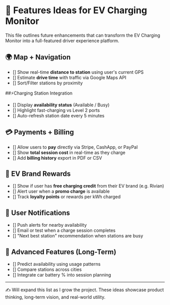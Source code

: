# 🚀 Features Ideas for EV Charging Monitor

This file outlines future enhancements that can transform the EV Charging Monitor into a full-featured driver experience platform.

## 🌍 Map + Navigation

 - [] Show real-time **distance to station** using user's current GPS
 - [] Estimate **drive time** with traffic via Google Maps API
 - [] Sort/Filter stations by proximity

##⚡Charging Station Integration

 - [] Display **availability status** (Available / Busy)
 - [] Highlight fast-charging vs Level 2 ports
 - [] Auto-refresh station date every 5 minutes

## 💳 Payments + Billing

 - [] Allow users to **pay** directly via Stripe, CashApp, or PayPal
 - [] Show **total session cost** in real-time as they charge
 - [] Add **billing history** export in PDF or CSV

## 🎁 EV Brand Rewards

 - [] Show if user has **free charging credit** from their EV brand (e.g. Rivian)
 - [] Alert user when a **promo charge** is available
 - [] Track **loyalty points** or rewards per kWh charged

## 🔔 User Notifications

 - [] Push alerts for nearby availability
 - [] Email or test when a charge session completes
 - [] "Next best station" recommendation when stations are busy

## 🧪 Advanced Features (Long-Term)

 - [] Predict availability using usage patterns
 - [] Compare stations across cities
 - [] Integrate car battery % into session planning


---

✍️ Will expand this list as I grow the project. These ideas showcase product thinking, long-term vision, and real-world utility.